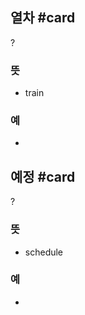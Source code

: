 ## 열차 #card
?
### 뜻
- train
### 예
-
<!--SR:!2024-08-28,16,292-->

## 예정 #card
?
### 뜻
- schedule
### 예
-
<!--SR:!2024-08-09,4,270-->
